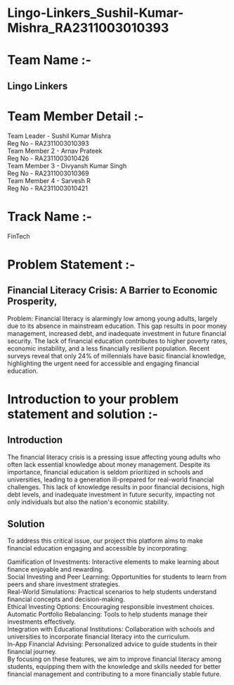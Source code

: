# Lingo-Linkers_Sushil-Kumar-Mishra_RA2311003010393

# Team Name :-
## Lingo Linkers
# Team Member Detail :-
Team Leader - Sushil Kumar Mishra<br />
Reg No - RA2311003010393<br />
Team Member 2 - Arnav Prateek<br />
Reg No - RA2311003010426<br />
Team Member 3 - Divyansh Kumar Singh<br />
Reg No - RA2311003010369<br />
Team Member 4 - Sarvesh R<br />
Reg No - RA2311003010421<br />

# Track Name :-
FinTech

# Problem Statement :-

## Financial Literacy Crisis: A Barrier to Economic Prosperity,<br />
Problem: Financial literacy is alarmingly low among young adults, largely due to its absence in mainstream education. This gap results in poor money management, increased debt, and inadequate investment in future financial security. The lack of financial education contributes to higher poverty rates, economic instability, and a less financially resilient population. Recent surveys reveal that only 24% of millennials have basic financial knowledge, highlighting the urgent need for accessible and engaging financial education.

# Introduction to your problem statement and solution :-

## Introduction
The financial literacy crisis is a pressing issue affecting young adults who often lack essential knowledge about money management. Despite its importance, financial education is seldom prioritized in schools and universities, leading to a generation ill-prepared for real-world financial challenges. This lack of knowledge results in poor financial decisions, high debt levels, and inadequate investment in future security, impacting not only individuals but also the nation's economic stability.

## Solution
To address this critical issue, our project this platform aims to make financial education engaging and accessible by incorporating:<br />

Gamification of Investments: Interactive elements to make learning about finance enjoyable and rewarding.<br />
Social Investing and Peer Learning: Opportunities for students to learn from peers and share investment strategies.<br />
Real-World Simulations: Practical scenarios to help students understand financial concepts and decision-making.<br />
Ethical Investing Options: Encouraging responsible investment choices.<br />
Automatic Portfolio Rebalancing: Tools to help students manage their investments effectively.<br />
Integration with Educational Institutions: Collaboration with schools and universities to incorporate financial literacy into the curriculum.<br />
In-App Financial Advising: Personalized advice to guide students in their financial journey.<br />
By focusing on these features, we aim to improve financial literacy among students, equipping them with the knowledge and skills needed for better financial management and contributing to a more financially stable future.<br />
